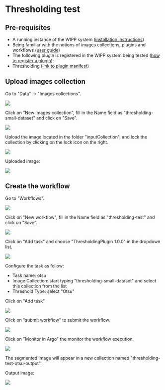 # Thresholding test

## Pre-requisites

- A running instance of the WIPP system ([installation instructions](../deployment/wipp-complete-single-node/README.md))
- Being familiar with the notions of images collections, plugins and workflows ([user guide](../user-guide/README.md))
- The following plugin is registered in the WIPP system being tested ([how to register a plugin](../user-guide/plugins/README.md)):
 - Thresholding ([link to plugin manifest](https://github.com/usnistgov/WIPP-thresholding-plugin/blob/master/plugin.json))
 
## Upload images collection

Go to "Data" -> "Images collections".  

![](screenshots/images-collections.png)  


Click on "New images collection", fill in the Name field as "thresholding-small-dataset" and click on "Save".  

![](screenshots/new-images-collection.png)  


Upload the image located in the folder "inputCollection", and lock the collection by clicking on the lock icon on the right.  

![](screenshots/images-collection-detail.png)

Uploaded image:

![](screenshots/input.png)
 
## Create the workflow

Go to "Workflows".  

![](screenshots/workflows.png)


Click on "New workflow", fill in the Name field as "thresholding-test" and click on "Save".  

![](screenshots/new-workflow.png)


Click on "Add task" and choose "ThresholdingPlugin 1.0.0" in the dropdown list.  

![](screenshots/add-task.png)

Configure the task as follow:
- Task name: otsu
- Image Collection: start typing "thresholding-small-dataset" and select this collection from the list
- Threshold Type: select "Otsu"

Click on "Add task"

![](screenshots/configure-task.png)

Click on "submit workflow" to submit the workflow.

![](screenshots/submit.png)

Click on "Monitor in Argo" the monitor the workflow execution.

![](screenshots/monitor-argo.png)

The segmented image will appear in a new collection named "thresholding-test-otsu-output".

Output image:

![](screenshots/output.png)

